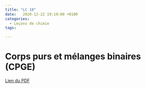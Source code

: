 ```yaml
---
title: "LC 18"
date:   2020-12-22 19:19:00 +0100
categories:
  - Leçons de chimie
tags:

---
```

# Corps purs et mélanges binaires (CPGE)

[Lien du PDF](/assets/pdf/LC16.pdf)

<object class="pdf fitvidsignore" data="/assets/pdf/LC16.pdf" type="application/pdf"></object>
